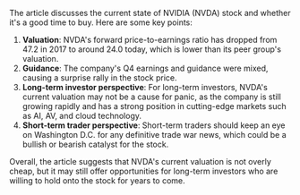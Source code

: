 The article discusses the current state of NVIDIA (NVDA) stock and whether it's a good time to buy. Here are some key points:

1. **Valuation**: NVDA's forward price-to-earnings ratio has dropped from 47.2 in 2017 to around 24.0 today, which is lower than its peer group's valuation.
2. **Guidance**: The company's Q4 earnings and guidance were mixed, causing a surprise rally in the stock price.
3. **Long-term investor perspective**: For long-term investors, NVDA's current valuation may not be a cause for panic, as the company is still growing rapidly and has a strong position in cutting-edge markets such as AI, AV, and cloud technology.
4. **Short-term trader perspective**: Short-term traders should keep an eye on Washington D.C. for any definitive trade war news, which could be a bullish or bearish catalyst for the stock.

Overall, the article suggests that NVDA's current valuation is not overly cheap, but it may still offer opportunities for long-term investors who are willing to hold onto the stock for years to come.